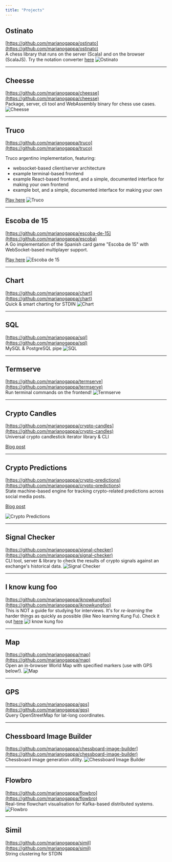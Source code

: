 ```yaml
---
title: "Projects"
---
```




## Ostinato
[https://github.com/marianogappa/ostinato](https://github.com/marianogappa/ostinato)  
A chess library that runs on the server (Scala) and on the browser (ScalaJS).
Try the notation converter [here](https://marianogappa.github.io/ostinato-examples/convert.html)
![Ostinato](/images/projects/ostinato.png)

---

## Cheesse
[https://github.com/marianogappa/cheesse](https://github.com/marianogappa/cheesse)  
Package, server, cli tool and WebAssembly binary for chess use cases.
![Cheesse](/images/projects/cheesse.png)

---

## Truco
[https://github.com/marianogappa/truco](https://github.com/marianogappa/truco)  

Truco argentino implementation, featuring:

- websocket-based client/server architecture
- example terminal-based frontend
- example React-based frontend, and a simple, documented interface for making your own frontend
- example bot, and a simple, documented interface for making your own

[Play here](https://marianogappa.github.io/truco-argentino)
![Truco](/images/projects/truco.png)

---

## Escoba de 15
[https://github.com/marianogappa/escoba-de-15](https://github.com/marianogappa/escoba)  
A Go implementation of the Spanish card game "Escoba de 15" with WebSocket-based multiplayer support.

[Play here](https://marianogappa.github.io/escoba-de-15)
![Escoba de 15](/images/projects/escoba-de-15.png)

---

## Chart
[https://github.com/marianogappa/chart](https://github.com/marianogappa/chart)  
Quick & smart charting for STDIN
![Chart](/images/projects/chart.gif)

---

## SQL
[https://github.com/marianogappa/sql](https://github.com/marianogappa/sql)  
MySQL & PostgreSQL pipe
![SQL](/images/projects/sql.gif)

---

## Termserve
[https://github.com/marianogappa/termserve](https://github.com/marianogappa/termserve)  
Run terminal commands on the frontend!
![Termserve](/images/projects/termserve.gif)

---

## Crypto Candles
[https://github.com/marianogappa/crypto-candles](https://github.com/marianogappa/crypto-candles)  
Universal crypto candlestick iterator library & CLI

[Blog post](https://marianogappa.github.io/software/2022/07/27/10-gotchas-for-building-a-universal-crypto-candlestick-iterator-in-go/)

---

## Crypto Predictions
[https://github.com/marianogappa/crypto-predictions](https://github.com/marianogappa/crypto-predictions)  
State machine-based engine for tracking crypto-related predictions across social media posts.

[Blog post](http://localhost:1313/software/2023/06/17/building-crypto-predictions/)

![Crypto Predictions](/images/projects/crypto-predictions.png)

---

## Signal Checker
[https://github.com/marianogappa/signal-checker](https://github.com/marianogappa/signal-checker)  
CLI tool, server & library to check the results of crypto signals against an exchange's historical data.
![Signal Checker](/images/projects/signal-checker.png)

---

## I know kung foo
[https://github.com/marianogappa/iknowkungfoo](https://github.com/marianogappa/iknowkungfoo)  
This is NOT a guide for studying for interviews. It's for *re-learning* the harder things as quickly as possible (like Neo learning Kung Fu).
Check it out [here](https://marianogappa.github.io/iknowkungfoo)
![I know kung foo](/images/projects/iknowkungfoo.png)

---

## Map
[https://github.com/marianogappa/map](https://github.com/marianogappa/map)  
Open an in-browser World Map with specified markers (use with GPS below!).
![Map](/images/projects/map.png)

---

## GPS
[https://github.com/marianogappa/gps](https://github.com/marianogappa/gps)  
Query OpenStreetMap for lat-long coordinates.

---

## Chessboard Image Builder
[https://github.com/marianogappa/chessboard-image-builder](https://github.com/marianogappa/chessboard-image-builder)  
Chessboard image generation utility.
![Chessboard Image Builder](/images/projects/chessboard-image-builder.png)

---

## Flowbro
[https://github.com/marianogappa/flowbro](https://github.com/marianogappa/flowbro)  
Real-time flowchart visualisation for Kafka-based distributed systems.
![Flowbro](/images/projects/flowbro.gif)

---

## Simil
[https://github.com/marianogappa/simil](https://github.com/marianogappa/simil)  
String clustering for STDIN

